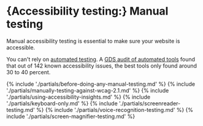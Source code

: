 # {Accessibility testing:} Manual testing

Manual accessibility testing is essential to make sure your website is accessible. 

You can't rely on [automated testing](/tools-and-resources/automated-accessibility-testing). A [GDS audit of automated tools](https://alphagov.github.io/accessibility-tool-audit/) found that out of 142 known accessibility issues, the best tools only found around 30 to 40 percent.

{% include './partials/before-doing-any-manual-testing.md' %}
{% include './partials/manually-testing-against-wcag-2.1.md' %}
{% include './partials/using-accessibility-insights.md' %}
{% include './partials/keyboard-only.md' %}
{% include './partials/screenreader-testing.md' %}
{% include './partials/voice-recognition-testing.md' %}
{% include './partials/screen-magnifier-testing.md' %}
